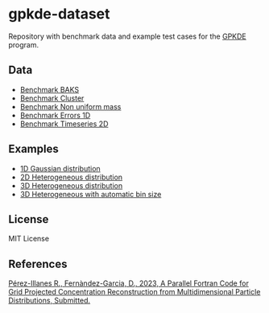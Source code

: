 # gpkde-dataset
Repository with benchmark data and example test cases for the [GPKDE](https://github.com/upc-ghs/gpkde) program. 


## Data
- [Benchmark BAKS](data/benchmark_baks)
- [Benchmark Cluster](data/benchmark_cluster)
- [Benchmark Non uniform mass](data/benchmark_nonuniformmass)
- [Benchmark Errors 1D](data/benchmark_errors1D)
- [Benchmark Timeseries 2D](data/benchmark_timeseries2D)


## Examples
- [1D Gaussian distribution](examples/ex01_1dnormal/)
- [2D Heterogeneous distribution](examples/ex02_2dhet/)
- [3D Heterogeneous distribution](examples/ex03_3dhet/)
- [3D Heterogeneous with automatic bin size](examples/ex04_3dautobin/)

## License
MIT License

## References
[Pérez-Illanes R., Fernàndez-Garcia, D., 2023, A Parallel Fortran Code for Grid Projected Concentration Reconstruction from Multidimensional Particle Distributions, Submitted.](https://github.com/upc-ghs/gpkde.git)
